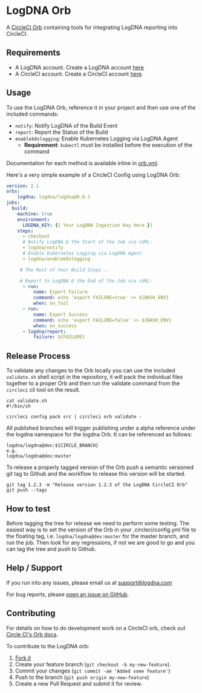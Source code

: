 # LogDNA Orb
A [CircleCI Orb](https://circleci.com/docs/2.0/orb-intro/) containing tools for integrating LogDNA reporting into CircleCI. 

## Requirements
* A LogDNA account. Create a LogDNA account [here](https://logdna.com/sign-up/)
* A CircleCI account. Create a CircleCI account [here](https://circleci.com/signup/).

## Usage

To use the LogDNA Orb, reference it in your project and then use one of the included commands:
* `notify`: Notify LogDNA of the Build Event
* `report`: Report the Status of the Build
* `enablek8slogging`: Enable Kubernetes Logging via LogDNA Agent
	* **Requirement**: `kubectl` must be installed before the execution of the command

Documentation for each method is available inline in [orb.yml](https://github.com/logdna/logdna-orb/blob/master/src/logdna/orb.yml).

Here's a very simple example of a CircleCI Config using LogDNA Orb:

```yaml
version: 2.1
orbs:
    logdna: logdna/logdna@0.0.1
jobs:
  build:
    machine: true
    environment:
      LOGDNA_KEY: {{ Your LogDNA Ingestion Key Here }}
    steps:
      - checkout
      # Notify LogDNA @ the Start of the Job via cURL:
      - logdna/notify
      # Enable Kubernetes Logging via LogDNA Agent
      - logdna/enablek8slogging

     # The Rest of Your Build Steps...

     # Report to LogDNA @ the End of the Job via cURL:
      - run:
          name: Export Failure
          command: echo 'export FAILURE=true' >> ${BASH_ENV}
          when: on_fail
      - run:
          name: Export Success
          command: echo 'export FAILURE=false' >> ${BASH_ENV}
          when: on_success
      - logdna/report:
          failure: ${FAILURE}
```

## Release Process

To validate any changes to the Orb locally you can use the included
`validate.sh` shell script in the repository, it will pack the individual
files together to a proper Orb and then run the validate command
from the `circleci` cli tool on the result.

```shell
cat validate.sh
#!/bin/sh

circleci config pack src | circleci orb validate -
```

All published branches will trigger publishing under a alpha reference
under the logdna namespace for the logdna Orb. It can be referenced
as follows:

```shell
logdna/logdna@dev:${CIRCLE_BRANCH}
e.g.
logdna/logdna@dev:master
```

To release a properly tagged version of the Orb push a semantic versioned
git tag to Github and the workflow to release this version will be started.

```shell
git tag 1.2.3 -m "Release version 1.2.3 of the LogDNA CircleCI Orb"
git push --tags
```

## How to test

Before tagging the tree for release we need to perform some testing. The
easiest way is to set the version of the Orb in your .circleci/config.yml file
to the floating tag, i.e. `logdna/logdna@dev:master` for the  master branch, and
run the job. Then look for any regressions, if not we are good to go and you
can tag the tree and push to Github.

## Help / Support

If you run into any issues, please email us at [support@logdna.com](mailto:support@logdna.com)

For bug reports, please [open an issue on GitHub](https://github.com/logdna/logdna-orb/issues/new).

## Contributing

For details on how to do development work on a CircleCI orb, check out [Circle CI's Orb docs](https://circleci.com/docs/2.0/creating-orbs/).

To contribute to the LogDNA orb:

1. [Fork it](https://github.com/logdna/logdna-orb)
2. Create your feature branch (```git checkout -b my-new-feature```).
3. Commit your changes (```git commit -am 'Added some feature'```)
4. Push to the branch (```git push origin my-new-feature```)
5. Create a new Pull Request and submit it for review.
